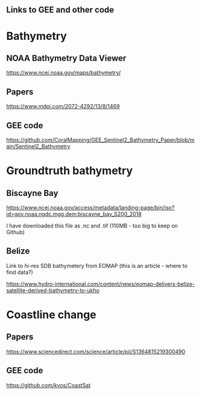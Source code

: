 ## Links to GEE and other code

# Bathymetry
## NOAA Bathymetry Data Viewer
https://www.ncei.noaa.gov/maps/bathymetry/

## Papers
https://www.mdpi.com/2072-4292/13/8/1469

## GEE code
https://github.com/CoralMapping/GEE_Sentinel2_Bathymetry_Paper/blob/main/Sentinel2_Bathymetry

# Groundtruth bathymetry
## Biscayne Bay
https://www.ncei.noaa.gov/access/metadata/landing-page/bin/iso?id=gov.noaa.ngdc.mgg.dem:biscayne_bay_S200_2018

I have downloaded this file as .nc and .tif (110MB - too big to keep on Github)

## Belize
Link to hi-res SDB bathymetery from EOMAP (this is an article - where to find data?)

https://www.hydro-international.com/content/news/eomap-delivers-belize-satellite-derived-bathymetry-to-ukho


# Coastline change
## Papers
https://www.sciencedirect.com/science/article/pii/S1364815219300490

## GEE code
https://github.com/kvos/CoastSat


